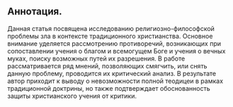 ## Аннотация.

Данная статья посвящена исследованию религиозно-философской проблемы зла в контексте традиционного христианства. Основное внимание уделяется рассмотрению противоречий, возникающих при сопоставлении учения о благом и всемогущем Боге и учения о вечных муках, поиску возможных путей их разрешения. В работе рассматривается ряд мнений, позволяющих смягчить, или снять данную проблему, проводится их критический анализ. В результате автор приходит к выводу о невозможности полной теодицеи в рамках традиционной доктрины, но также подтверждает обоснованность защиты христианского учения от критики.
